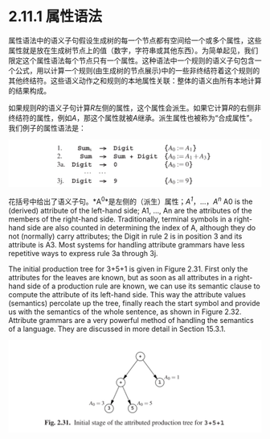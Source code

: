 # 2.11.1 属性语法

属性语法中的语义子句假设生成树的每一个节点都有空间给一个或多个属性，这些属性就是放在生成树节点上的值（数字，字符串或其他东西）。为简单起见，我们限定这个属性语法每个节点只有一个属性。这种语法中一个规则的语义子句包含一个公式，用以计算一个规则(由生成树的节点展示)中的一些非终结符着这个规则的其他终结符。这些语义动作之和规则的本地属性关联：整体的语义由所有本地计算的结果构成。

如果规则*R*的语义子句计算*R*左侧的属性，这个属性会派生。如果它计算*R*的右侧非终结符的属性，例如*A*，那这个属性就被*A*继承。派生属性也被称为“合成属性”。我们例子的属性语法是：

![图1](../../img/2.11.1_1.png)

花括号中给出了语义子句。*A<sup>0</sup>*是左侧的（派生）属性；*A<sup>1</sup>*，...，*A<sup>n</sup>* A0 is the (derived) attribute of the left-hand side; A1, ..., An are the attributes of the members of the right-hand side. Traditionally, terminal symbols in a right-hand side are also counted in determining the index of A, although they do not (normally) carry attributes; the Digit in rule 2 is in position 3 and its attribute is A3. Most systems for handling attribute grammars have less repetitive ways to express rule 3a through 3j.

The initial production tree for 3+5+1 is given in Figure 2.31. First only the attributes for the leaves are known, but as soon as all attributes in a right-hand side of a production rule are known, we can use its semantic clause to compute the attribute of its left-hand side. This way the attribute values (semantics) percolate up the tree, finally reach the start symbol and provide us with the semantics of the whole sentence, as shown in Figure 2.32. Attribute grammars are a very powerful method of handling the semantics of a language. They are discussed in more detail in Section 15.3.1.

![图2](../../img/2.11.1_2-Fig.2.31.png)